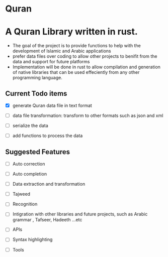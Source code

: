 # Quran

# A Quran Library written in rust. 
- The goal of the project is to provide functions to help with the development of Islamic and Arabic applications  
- prefer data files over coding to allow other projects to benifit from the data and support for future platforms  
- Implementation will be done in rust to allow compilation and generation of native libraries that can be used effeciently from any other programming language.


## Current Todo items
- [x] generate Quran data file in text format
- [ ] data file transformation: transform to other formats such as json and xml 
- [ ] serialize the data 
- [ ] add functions to process the data


## Suggested Features
- [ ] Auto correction
- [ ] Auto completion 
- [ ] Data extraction and transformation 
- [ ] Tajweed
- [ ] Recognition 
- [ ] Intigration with other libraries and future projects, such as Arabic grammar , Tafseer, Hadeeth ...etc
- [ ] APIs
- [ ] Syntax highlighting 
- [ ] Tools

